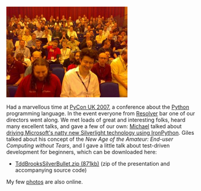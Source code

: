 <!--
.. title: PyCon UK 2007
.. slug: pycon-uk-2007
.. date: 2007-09-13 13:57:26-05:00
.. tags: geek,software,python,testing,presentations,meetup
-->


![PyCon UK 2007 view from the front](/files/2007/09/pycon.jpg)

Had a marvellous time at [PyCon UK
2007](http://pyconuk.org/index.html), a conference about the
[Python](http://python.org) programming language. In the event everyone
from [Resolver](http://resolversystems.com) bar one of our directors
went along. We met loads of great and interesting folks, heard many
excellent talks, and gave a few of our own:
[Michael](http://www.voidspace.org.uk/python/weblog/index.shtml) talked
about [driving Microsoft's natty new Silverlight technology using
IronPython](http://www.voidspace.org.uk/ironpython/webide/webide.html).
Giles talked about his concept of the *New Age of the Amateur:
End-user Computing without Tears*, and I gave a little talk about
test-driven development for beginners, which can be downloaded here:

-   [TddBrooksSilverBullet.zip
    (871kb)](/files/2007/11/tddbrookssilverbullet.zip "TddBrooksSilverBullet.zip (871kb)")
    (zip of the presentation and accompanying source code)

My few [photos](https://photos.google.com/album/AF1QipMCq2rBgyBpQLK596zqHJVTAdQu0yUe9ngrXWEb) are also online.
